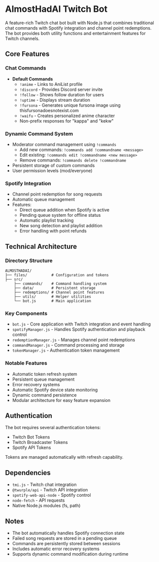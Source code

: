 # AlmostHadAI Twitch Bot

A feature-rich Twitch chat bot built with Node.js that combines traditional chat commands with Spotify integration and channel point redemptions. The bot provides both utility functions and entertainment features for Twitch channels.

## Core Features

### Chat Commands
- **Default Commands**
  - `!anime` - Links to AniList profile
  - `!discord` - Provides Discord server invite
  - `!follow` - Shows follow duration for users
  - `!uptime` - Displays stream duration
  - `!fursona` - Generates unique fursona image using thisfursonadoesnotexist.com
  - `!waifu` - Creates personalized anime character
  - Non-prefix responses for "kappa" and "kekw"

### Dynamic Command System
- Moderator command management using `!commands`
  - Add new commands: `!commands add !commandname <message>`
  - Edit existing: `!commands edit !commandname <new message>`
  - Remove commands: `!commands delete !commandname`
- Persistent storage of custom commands
- User permission levels (mod/everyone)

### Spotify Integration
- Channel point redemption for song requests
- Automatic queue management
- Features:
  - Direct queue addition when Spotify is active
  - Pending queue system for offline status
  - Automatic playlist tracking
  - New song detection and playlist addition
  - Error handling with point refunds

## Technical Architecture

### Directory Structure
```
ALMOSTHADAI/
├── files/           # Configuration and tokens
├── src/
    ├── commands/    # Command handling system
    ├── data/        # Persistent storage
    ├── redemptions/ # Channel point features
    ├── utils/       # Helper utilities
    └── bot.js       # Main application
```

### Key Components
- `bot.js` - Core application with Twitch integration and event handling
- `spotifyManager.js` - Handles Spotify authentication and playback control
- `redemptionManager.js` - Manages channel point redemptions
- `commandManager.js` - Command processing and storage
- `tokenManager.js` - Authentication token management

### Notable Features
- Automatic token refresh system
- Persistent queue management
- Error recovery systems
- Automatic Spotify device state monitoring
- Dynamic command persistence
- Modular architecture for easy feature expansion

## Authentication
The bot requires several authentication tokens:
- Twitch Bot Tokens
- Twitch Broadcaster Tokens
- Spotify API Tokens

Tokens are managed automatically with refresh capability.

## Dependencies
- `tmi.js` - Twitch chat integration
- `@twurple/api` - Twitch API integration
- `spotify-web-api-node` - Spotify control
- `node-fetch` - API requests
- Native Node.js modules (fs, path)

## Notes
- The bot automatically handles Spotify connection state
- Failed song requests are stored in a pending queue
- Commands are persistently stored between sessions
- Includes automatic error recovery systems
- Supports dynamic command modification during runtime
